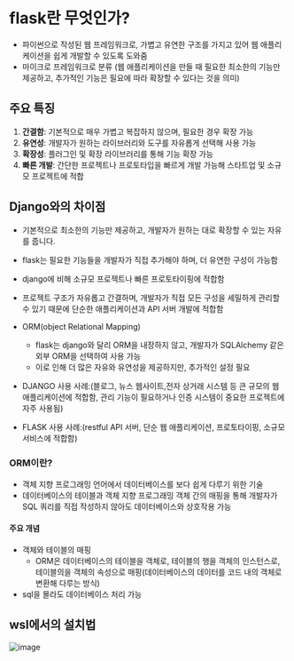 # flask란 무엇인가?
- 파이썬으로 작성된 웹 프레임워크로, 가볍고 유연한 구조를 가지고 있어 웹 애플리케이션을 쉽게 개발할 수 있도록 도와줌
- 마이크로 프레임워크로 분류
(웹 애플리케이션을 만들 때 필요한 최소한의 기능만 제공하고, 추가적인 기능은 필요에 따라 확장할 수 있다는 것을 의미)

## 주요 특징
1. **간결함**: 기본적으로 매우 가볍고 복잡하지 않으며, 필요한 경우 확장 가능
2. **유연성**: 개발자가 원하는 라이브러리와 도구를 자유롭게 선택해 사용 가능
3. **확장성**: 플러그인 및 확장 라이브러리를 통해 기능 확장 가능
4. **빠른 개발**: 간단한 프로젝트나 프로토타입을 빠르게 개발 가능해 스타트업 및 소규모 프로젝트에 적합


## Django와의 차이점
- 기본적으로 최소한의 기능만 제공하고, 개발자가 원하는 대로 확장할 수 있는 자유를 줍니다.
- flask는 필요한 기능들을 개발자가 직접 추가해야 하며, 더 유연한 구성이 가능함
- django에 비해 소규모 프로젝트나 빠른 프로토타이핑에 적합함
- 프로젝트 구조가 자유롭고 간결하며, 개발자가 직접 모든 구성을 세밀하게 관리할 수 있기 때문에 단순한 애플리케이션과 API 서버 개발에 적합함

- ORM(object Relational Mapping)
  - flask는 django와 달리 ORM을 내장하지 않고, 개발자가 SQLAlchemy 같은 외부 ORM을 선택하여 사용 가능
  - 이로 인해 더 많은 자유와 유연성을 제공하지만, 추가적인 설정 필요

- DJANGO 사용 사례:(블로그, 뉴스 웹사이트,전자 상거래 시스템 등 큰 규모의 웹 애플리케이션에 적합함, 관리 기능이 필요하거나 인증 시스템이 중요한 프로젝트에 자주 사용됨)
- FLASK 사용 사례:(restful API 서버, 단순 웹 애플리케이션, 프로토타이핑, 소규모 서비스에 적합함)
 
### ORM이란?
- 객체 지향 프로그래밍 언어에서 데이터베이스를 보다 쉽게 다루기 위한 기술
- 데이터베이스의 테이블과 객체 지향 프로그래밍 객체 간의 매핑을 통해 개발자가 SQL 쿼리를 직접 작성하지 않아도 데이터베이스와 상호작용 가능

#### 주요 개념
- 객체와 테이블의 매핑
  - ORM은 데이터베이스의 테이블을 객체로, 테이블의 행을 객체의 인스턴스로, 테이블의을 객체의 속성으로 매핑(데이터베이스의 데이터를 코드 내의 객체로 변환해 다루는 방식)
- sql을 몰라도 데이터베이스 처리 가능


## wsl에서의 설치법
![image](https://github.com/user-attachments/assets/46cc1ebf-79a1-45d8-b79d-1692fd7677f8)
